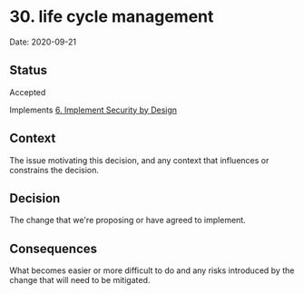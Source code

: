 # 30. life cycle management

Date: 2020-09-21

## Status

Accepted

Implements [6. Implement Security by Design](0006-implement-security-by-design.md)

## Context

The issue motivating this decision, and any context that influences or constrains the decision.

## Decision

The change that we're proposing or have agreed to implement.

## Consequences

What becomes easier or more difficult to do and any risks introduced by the change that will need to be mitigated.
